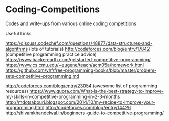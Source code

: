 # Coding-Competitions
Codes and write-ups from various online coding competitions

Useful Links

https://discuss.codechef.com/questions/48877/data-structures-and-algorithms (lots of tutorials)
http://codeforces.com/blog/entry/17842 (competitive programming practice advice)
https://www.hackerearth.com/getstarted-competitive-programming/ 
https://www.cs.cmu.edu/~eugene/teach/acm05a/homework.html 
https://github.com/vhf/free-programming-books/blob/master/problem-sets-competitive-programming.md 

http://codeforces.com/blog/entry/23054 (awesome list of programming resources) 
https://www.quora.com/What-is-the-best-strategy-to-improve-my-skills-in-competitive-programming-in-2-3-months 
http://mdotsabouri.blogspot.com/2014/10/my-recipe-to-improve-your-programming.html 
http://codeforces.com/blog/entry/14426 
http://shivamkhandelwal.in/beginners-guide-to-competitive-programming/ 
